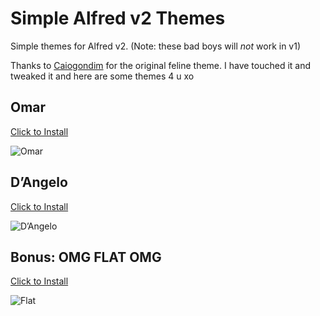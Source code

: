 # Simple Alfred v2 Themes

Simple themes for Alfred v2. (Note: these bad boys will *not* work in v1)

Thanks to [Caiogondim](https://github.com/caiogondim/feline-alfred-theme) for the original feline theme. I have touched it and tweaked it and here are some themes 4 u xo

## Omar 
[Click to Install](http://is.gd/rACmko)

![Omar](https://raw.github.com/nephets/alfred/master/omar.png)

## D’Angelo
[Click to Install](http://is.gd/99szrk)

![D’Angelo](https://raw.github.com/nephets/alfred/master/dangelo.png)

## Bonus: OMG FLAT OMG
[Click to Install](http://is.gd/l6FKY2)

![Flat](https://raw.github.com/nephets/alfred/master/flat.png)